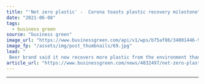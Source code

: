 ```yaml
---
title: "'Net zero plastic' -  Corona toasts plastic recovery milestone"
date: "2021-06-08"
tags: 
  - business green
source: "business green"
image_url: "https://www.businessgreen.com/api/v1/wps/b75af86/34001446-9c7f-4c6a-8cbc-f1f24104228d/8/Beach-185x114.jpg"
image_fp: "/assets/img/post_thumbnails/69.jpg"
lead: "
 Beer brand said it now recovers more plastic from the environment than it produces, as Waitrose announces expansion of its refillable food range ..."
article_url: "https://www.businessgreen.com/news/4032497/net-zero-plastic-corona-toasts-plastic-recovery-milestone"
---
```


---
